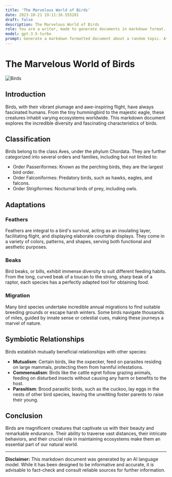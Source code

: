 ```yaml
---
title: 'The Marvelous World of Birds'
date: 2023-10-21 19:11:16.555281
draft: false
description: The Marvelous World of Birds
role: You are a writer, made to generate documents in markdown format. It is very important that all of the documents you generate are in valid markdown format.
model: gpt-3.5-turbo
prompt: Generate a markdown formatted document about a random topic. At the bottom, include a disclaimer explaining that the document was generated by you. The first line of the document should be the title. Make sure that the entire document is in proper markdown format, using a mix of various tags to make the document visually appealing.
---
```


# The Marvelous World of Birds

![Birds](https://images.unsplash.com/photo-1539592082927-13e7dabc8687)

## Introduction

Birds, with their vibrant plumage and awe-inspiring flight, have always fascinated humans. From the tiny hummingbird to the majestic eagle, these creatures inhabit varying ecosystems worldwide. This markdown document explores the incredible diversity and fascinating characteristics of birds.

## Classification

Birds belong to the class Aves, under the phylum Chordata. They are further categorized into several orders and families, including but not limited to:
- Order Passeriformes: Known as the perching birds, they are the largest bird order.
- Order Falconiformes: Predatory birds, such as hawks, eagles, and falcons.
- Order Strigiformes: Nocturnal birds of prey, including owls.

## Adaptations

### Feathers

Feathers are integral to a bird's survival, acting as an insulating layer, facilitating flight, and displaying elaborate courtship displays. They come in a variety of colors, patterns, and shapes, serving both functional and aesthetic purposes.

### Beaks

Bird beaks, or bills, exhibit immense diversity to suit different feeding habits. From the long, curved beak of a toucan to the strong, sharp beak of a raptor, each species has a perfectly adapted tool for obtaining food.

### Migration

Many bird species undertake incredible annual migrations to find suitable breeding grounds or escape harsh winters. Some birds navigate thousands of miles, guided by innate sense or celestial cues, making these journeys a marvel of nature.

## Symbiotic Relationships

Birds establish mutually beneficial relationships with other species:
- **Mutualism**: Certain birds, like the oxpecker, feed on parasites residing on large mammals, protecting them from harmful infestations.
- **Commensalism**: Birds like the cattle egret follow grazing animals, feeding on disturbed insects without causing any harm or benefits to the host.
- **Parasitism**: Brood parasitic birds, such as the cuckoo, lay eggs in the nests of other bird species, leaving the unwitting foster parents to raise their young.

## Conclusion

Birds are magnificent creatures that captivate us with their beauty and remarkable endurance. Their ability to traverse vast distances, their intricate behaviors, and their crucial role in maintaining ecosystems make them an essential part of our natural world.

---
**Disclaimer:** This markdown document was generated by an AI language model. While it has been designed to be informative and accurate, it is advisable to fact-check and consult reliable sources for further information.